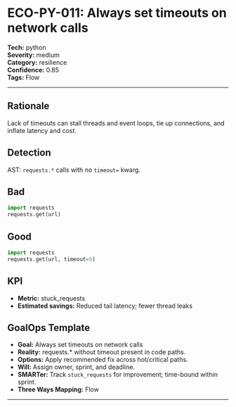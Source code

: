 # ECO-PY-011: Always set timeouts on network calls

**Tech:** python  
**Severity:** medium  
**Category:** resilience  
**Confidence:** 0.85  
**Tags:** Flow

---

## Rationale
Lack of timeouts can stall threads and event loops, tie up connections, and inflate latency and cost.

## Detection
AST: `requests.*` calls with no `timeout=` kwarg.

## Bad
```python
import requests
requests.get(url)
```

## Good
```python
import requests
requests.get(url, timeout=5)
```

## KPI
- **Metric:** stuck_requests  
- **Estimated savings:** Reduced tail latency; fewer thread leaks

## GoalOps Template
- **Goal:** Always set timeouts on network calls  
- **Reality:** requests.* without timeout present in code paths.  
- **Options:** Apply recommended fix across hot/critical paths.  
- **Will:** Assign owner, sprint, and deadline.  
- **SMARTer:** Track `stuck_requests` for improvement; time-bound within sprint.  
- **Three Ways Mapping:** Flow

---
